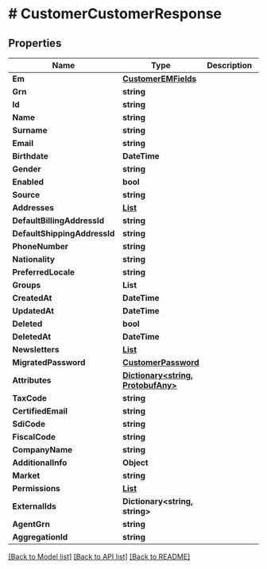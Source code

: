 # # CustomerCustomerResponse


## Properties 


Name | Type | Description | Notes
------------ | ------------- | ------------- | -------------
**Em**| [**CustomerEMFields**](CustomerEMFields.md) |   | [optional]
**Grn**| **string** |   | [optional]
**Id**| **string** |   | [optional]
**Name**| **string** |   | [optional]
**Surname**| **string** |   | [optional]
**Email**| **string** |   | [optional]
**Birthdate**| **DateTime** |   | [optional]
**Gender**| **string** |   | [optional]
**Enabled**| **bool** |   | [optional]
**Source**| **string** |   | [optional]
**Addresses**| [**List<CustomerAddressCustomerResponse>**](CustomerAddressCustomerResponse.md) |   | [optional]
**DefaultBillingAddressId**| **string** |   | [optional]
**DefaultShippingAddressId**| **string** |   | [optional]
**PhoneNumber**| **string** |   | [optional]
**Nationality**| **string** |   | [optional]
**PreferredLocale**| **string** |   | [optional]
**Groups**| **List<string>** |   | [optional]
**CreatedAt**| **DateTime** |   | [optional]
**UpdatedAt**| **DateTime** |   | [optional]
**Deleted**| **bool** |   | [optional]
**DeletedAt**| **DateTime** |   | [optional]
**Newsletters**| [**List<CustomerNewsletterResponse>**](CustomerNewsletterResponse.md) |   | [optional]
**MigratedPassword**| [**CustomerPassword**](CustomerPassword.md) |   | [optional]
**Attributes**| [**Dictionary<string, ProtobufAny>**](ProtobufAny.md) |   | [optional]
**TaxCode**| **string** |   | [optional]
**CertifiedEmail**| **string** |   | [optional]
**SdiCode**| **string** |   | [optional]
**FiscalCode**| **string** |   | [optional]
**CompanyName**| **string** |   | [optional]
**AdditionalInfo**| **Object** |   | [optional]
**Market**| **string** |   | [optional]
**Permissions**| [**List<CustomerPermission>**](CustomerPermission.md) |   | [optional]
**ExternalIds**| **Dictionary<string, string>** |   | [optional]
**AgentGrn**| **string** |   | [optional]
**AggregationId**| **string** |   | [optional]


[[Back to Model list]](../../README.md#models) [[Back to API list]](../../README.md#endpoints) [[Back to README]](../../README.md)

